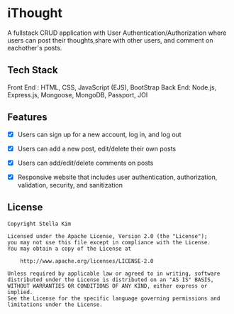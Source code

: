 # iThought
A fullstack CRUD application with User Authentication/Authorization where users can post their thoughts,share with other users, and comment on eachother's posts. 


## Tech Stack
Front End : HTML, CSS, JavaScript (EJS), BootStrap
Back End: Node.js, Express.js, Mongoose, MongoDB, Passport, JOI

## Features
* [X] Users can sign up for a new account, log in, and log out
* [X] Users can add a new post, edit/delete their own posts
* [X] Users can add/edit/delete comments on posts
* [X] Responsive website that includes user authentication, authorization, validation, security, and sanitization


## License

    Copyright Stella Kim

    Licensed under the Apache License, Version 2.0 (the "License");
    you may not use this file except in compliance with the License.
    You may obtain a copy of the License at

        http://www.apache.org/licenses/LICENSE-2.0

    Unless required by applicable law or agreed to in writing, software
    distributed under the License is distributed on an "AS IS" BASIS,
    WITHOUT WARRANTIES OR CONDITIONS OF ANY KIND, either express or implied.
    See the License for the specific language governing permissions and
    limitations under the License.
